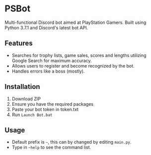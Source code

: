 # PSBot
 Multi-functional Discord bot aimed at PlayStation Gamers.
 Built using Python 3.7.1 and Discord's latest bot API.

## Features
* Searches for trophy lists, game sales, scores and lengths utilizing Google Search for maximum accuracy.
* Allows users to register and become recognized by the bot.
* Handles errors like a boss (mostly).

## Installation
1. Download ZIP
2. Ensure you have the required packages
3. Paste your bot token in token.txt
4. Run `Launch Bot.bat`

## Usage
* Default prefix is `~`, this can by changed by editing `main.py`.
* Type in `~help` to see the command list.
